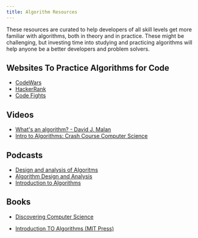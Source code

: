 ```yaml
---
title: Algorithm Resources
---
```


These resources are curated to help developers of all skill levels get more
familiar with algorithms, both in theory and in practice. These might be
challenging, but investing time into studying and practicing algorithms will
help anyone be a better developers and problem solvers.

## Websites To Practice Algorithms for Code

- [CodeWars](https://www.codewars.com/dashboard)
- [HackerRank](https://www.hackerrank.com/dashboard)
- [Code Fights](https://codefights.com/)

## Videos

- [What's an algorithm? - David J. Malan](https://www.youtube.com/watch?v=6hfOvs8pY1k)
- [Intro to Algorithms: Crash Course Computer Science](https://www.youtube.com/watch?v=rL8X2mlNHPM)

## Podcasts

- [Design and analysis of Algoritms](https://player.fm/series/design-and-analysis-of-algorithms-fall-2008)
- [Algorithm Design and Analysis](https://player.fm/series/algorithm-design-and-analysis)
- [Introduction to Algorithms](https://player.fm/series/introduction-to-algorithms-2011)

## Books

- [Discovering Computer Science](https://www.amazon.com/Discovering-Computer-Science-Interdisciplinary-Programming-ebook/dp/B010ACY1QG/ref=mt_kindle?_encoding=UTF8&me=&dpID=614f7vV6UGL&preST=_SY445_QL70_&dpSrc=detail)

- [Introduction TO Algorithms (MIT Press)](https://www.amazon.com/Introduction-Algorithms-Press-Thomas-Cormen-ebook/dp/B007CNRCAO/ref=mt_kindle?_encoding=UTF8&me=&dpID=51fgDX37U7L&preST=_SX342_QL70_&dpSrc=detail)
